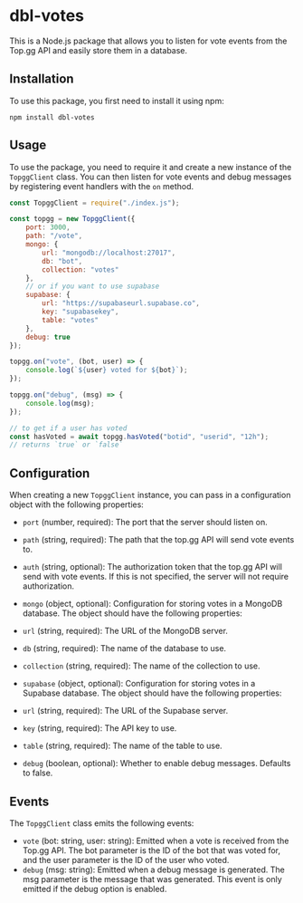 # dbl-votes

This is a Node.js package that allows you to listen for vote events from the Top.gg API and easily store them in a database.

## Installation

To use this package, you first need to install it using npm:
```
npm install dbl-votes
```

## Usage

To use the package, you need to require it and create a new instance of the `TopggClient` class. You can then listen for vote events and debug messages by registering event handlers with the `on` method.

```js
const TopggClient = require("./index.js");

const topgg = new TopggClient({
    port: 3000,
    path: "/vote",
    mongo: {
        url: "mongodb://localhost:27017",
        db: "bot",
        collection: "votes"
    },
    // or if you want to use supabase
    supabase: {
        url: "https://supabaseurl.supabase.co",
        key: "supabasekey",
        table: "votes"
    },
    debug: true
});

topgg.on("vote", (bot, user) => {
    console.log(`${user} voted for ${bot}`);
});

topgg.on("debug", (msg) => {
    console.log(msg);
});

// to get if a user has voted
const hasVoted = await topgg.hasVoted("botid", "userid", "12h");
// returns `true` or `false`
```

## Configuration

When creating a new `TopggClient` instance, you can pass in a configuration object with the following properties:
* `port` (number, required): The port that the server should listen on.
* `path` (string, required): The path that the top.gg API will send vote events to.
* `auth` (string, optional): The authorization token that the top.gg API will send with vote events. If this is not specified, the server will not require authorization.

* `mongo` (object, optional): Configuration for storing votes in a MongoDB database. The object should have the following properties:
* `url` (string, required): The URL of the MongoDB server.
* `db` (string, required): The name of the database to use.
* `collection` (string, required): The name of the collection to use.

* `supabase` (object, optional): Configuration for storing votes in a Supabase database. The object should have the following properties:
* `url` (string, required): The URL of the Supabase server.
* `key` (string, required): The API key to use.
* `table` (string, required): The name of the table to use.

* `debug` (boolean, optional): Whether to enable debug messages. Defaults to false.

## Events

The `TopggClient` class emits the following events:
* `vote` (bot: string, user: string): Emitted when a vote is received from the Top.gg API. The bot parameter is the ID of the bot that was voted for, and the user parameter is the ID of the user who voted.
* `debug` (msg: string): Emitted when a debug message is generated. The msg parameter is the message that was generated. This event is only emitted if the debug option is enabled.
